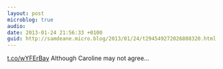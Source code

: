 ```yaml
---
layout: post
microblog: true
audio: 
date: 2013-01-24 21:56:33 +0100
guid: http://samdeane.micro.blog/2013/01/24/t294549272026808320.html
---
```

[t.co/wYFErBay](http://t.co/wYFErBay) Although Caroline may not agree...
